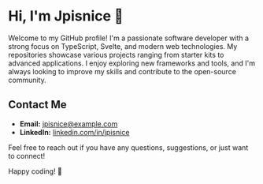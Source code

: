 # Hi, I'm Jpisnice 👋

Welcome to my GitHub profile! I'm a passionate software developer with a strong focus on TypeScript, Svelte, and modern web technologies. My repositories showcase various projects ranging from starter kits to advanced applications. I enjoy exploring new frameworks and tools, and I'm always looking to improve my skills and contribute to the open-source community.

## Contact Me

- **Email:** [jpisnice@example.com](mailto:janardhanpolle.26@gmail.com)
- **LinkedIn:** [linkedin.com/in/jpisnice](https://www.linkedin.com/in/janardhan-polle-4b0b4a158/)

Feel free to reach out if you have any questions, suggestions, or just want to connect!

Happy coding! 🚀

